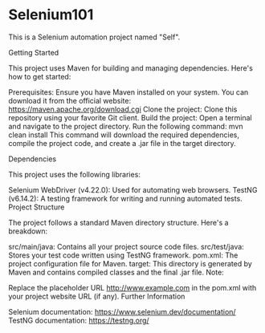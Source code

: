# Selenium101

This is a Selenium automation project named "Self".

Getting Started

This project uses Maven for building and managing dependencies. Here's how to get started:

Prerequisites: Ensure you have Maven installed on your system. You can download it from the official website: https://maven.apache.org/download.cgi
Clone the project: Clone this repository using your favorite Git client.
Build the project: Open a terminal and navigate to the project directory. Run the following command:
mvn clean install
This command will download the required dependencies, compile the project code, and create a .jar file in the target directory.

Dependencies

This project uses the following libraries:

Selenium WebDriver (v4.22.0): Used for automating web browsers.
TestNG (v6.14.2): A testing framework for writing and running automated tests.
Project Structure

The project follows a standard Maven directory structure. Here's a breakdown:

src/main/java: Contains all your project source code files.
src/test/java: Stores your test code written using TestNG framework.
pom.xml: The project configuration file for Maven.
target: This directory is generated by Maven and contains compiled classes and the final .jar file.
Note:

Replace the placeholder URL http://www.example.com in the pom.xml with your project website URL (if any).
Further Information

Selenium documentation: https://www.selenium.dev/documentation/
TestNG documentation: https://testng.org/
